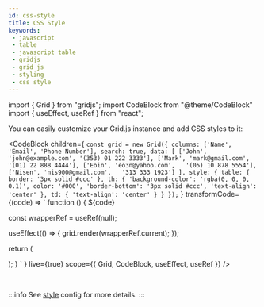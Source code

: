 ```yaml
---
id: css-style
title: CSS Style
keywords:
 - javascript
 - table
 - javascript table
 - gridjs
 - grid js
 - styling
 - css style
---
```


import { Grid } from "gridjs";
import CodeBlock from "@theme/CodeBlock"
import { useEffect, useRef } from "react";

You can easily customize your Grid.js instance and add CSS styles to it:

<CodeBlock children={
`
const grid = new Grid({
  columns: ['Name', 'Email', 'Phone Number'],
  search: true,
  data: [
    ['John', 'john@example.com', '(353) 01 222 3333'],
    ['Mark', 'mark@gmail.com',   '(01) 22 888 4444'],
    ['Eoin', 'eo3n@yahoo.com',   '(05) 10 878 5554'],
    ['Nisen', 'nis900@gmail.com',   '313 333 1923']
  ],
  style: {
    table: {
      border: '3px solid #ccc'
    },
    th: {
      'background-color': 'rgba(0, 0, 0, 0.1)',
      color: '#000',
      'border-bottom': '3px solid #ccc',
      'text-align': 'center'
    },
    td: {
      'text-align': 'center'
    }
  }
});
`
}
 transformCode={(code) => 
`
function () {
  ${code}
 
  const wrapperRef = useRef(null);
   
  useEffect(() => {
    grid.render(wrapperRef.current);
  });
  
  return (
    <div ref={wrapperRef} />
  );
}
`
} live={true} scope={{ Grid, CodeBlock, useEffect, useRef }} />

<br/>

:::info
See [style](./config/style.md) config for more details.
:::
